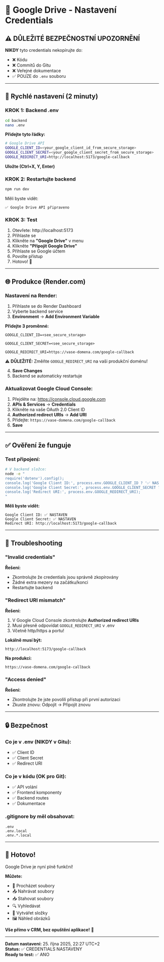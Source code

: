 # 🔐 Google Drive - Nastavení Credentials

## ⚠️ DŮLEŽITÉ BEZPEČNOSTNÍ UPOZORNĚNÍ

**NIKDY** tyto credentials nekopírujte do:
- ❌ Kódu
- ❌ Commitů do Gitu
- ❌ Veřejné dokumentace
- ✅ POUZE do `.env` souboru

---

## 🚀 Rychlé nastavení (2 minuty)

### KROK 1: Backend .env

```bash
cd backend
nano .env
```

**Přidejte tyto řádky:**

```bash
# Google Drive API
GOOGLE_CLIENT_ID=<your_google_client_id_from_secure_storage>
GOOGLE_CLIENT_SECRET=<your_google_client_secret_from_secure_storage>
GOOGLE_REDIRECT_URI=http://localhost:5173/google-callback
```

**Uložte (Ctrl+X, Y, Enter)**

### KROK 2: Restartujte backend

```bash
npm run dev
```

Měli byste vidět:
```
✅ Google Drive API připraveno
```

### KROK 3: Test

1. Otevřete: http://localhost:5173
2. Přihlaste se
3. Klikněte na **"Google Drive"** v menu
4. Klikněte **"Připojit Google Drive"**
5. Přihlaste se Google účtem
6. Povolte přístup
7. Hotovo! 🎉

---

## 🌐 Produkce (Render.com)

### Nastavení na Render:

1. Přihlaste se do Render Dashboard
2. Vyberte backend service
3. **Environment** → **Add Environment Variable**

**Přidejte 3 proměnné:**

```
GOOGLE_CLIENT_ID=<see_secure_storage>
```

```
GOOGLE_CLIENT_SECRET=<see_secure_storage>
```

```
GOOGLE_REDIRECT_URI=https://vase-domena.com/google-callback
```

⚠️ **DŮLEŽITÉ:** Změňte `GOOGLE_REDIRECT_URI` na vaši produkční doménu!

4. **Save Changes**
5. Backend se automaticky restartuje

### Aktualizovat Google Cloud Console:

1. Přejděte na: https://console.cloud.google.com
2. **APIs & Services** → **Credentials**
3. Klikněte na vaše OAuth 2.0 Client ID
4. **Authorized redirect URIs** → **Add URI**
5. Přidejte: `https://vase-domena.com/google-callback`
6. **Save**

---

## ✅ Ověření že funguje

### Test připojení:

```bash
# V backend složce:
node -e "
require('dotenv').config();
console.log('Google Client ID:', process.env.GOOGLE_CLIENT_ID ? '✅ NASTAVEN' : '❌ CHYBÍ');
console.log('Google Client Secret:', process.env.GOOGLE_CLIENT_SECRET ? '✅ NASTAVEN' : '❌ CHYBÍ');
console.log('Redirect URI:', process.env.GOOGLE_REDIRECT_URI);
"
```

**Měli byste vidět:**
```
Google Client ID: ✅ NASTAVEN
Google Client Secret: ✅ NASTAVEN
Redirect URI: http://localhost:5173/google-callback
```

---

## 🐛 Troubleshooting

### "Invalid credentials"
**Řešení:**
- Zkontrolujte že credentials jsou správně zkopírovány
- Žádné extra mezery na začátku/konci
- Restartujte backend

### "Redirect URI mismatch"
**Řešení:**
1. V Google Cloud Console zkontrolujte **Authorized redirect URIs**
2. Musí přesně odpovídat `GOOGLE_REDIRECT_URI` v .env
3. Včetně http/https a portu!

**Lokálně musí být:**
```
http://localhost:5173/google-callback
```

**Na produkci:**
```
https://vase-domena.com/google-callback
```

### "Access denied"
**Řešení:**
- Zkontrolujte že jste povolili přístup při první autorizaci
- Zkuste znovu: Odpojit → Připojit znovu

---

## 🔒 Bezpečnost

### Co je v .env (NIKDY v Gitu):
- ✅ Client ID
- ✅ Client Secret
- ✅ Redirect URI

### Co je v kódu (OK pro Git):
- ✅ API volání
- ✅ Frontend komponenty
- ✅ Backend routes
- ✅ Dokumentace

### .gitignore by měl obsahovat:
```
.env
.env.local
.env.*.local
```

---

## 🎉 Hotovo!

Google Drive je nyní plně funkční!

**Můžete:**
- 📁 Procházet soubory
- 📤 Nahrávat soubory
- 📥 Stahovat soubory
- 🔍 Vyhledávat
- 📂 Vytvářet složky
- 🖼️ Náhled obrázků

**Vše přímo v CRM, bez opuštění aplikace!** 🚀

---

**Datum nastavení:** 25. října 2025, 22:27 UTC+2  
**Status:** ✅ CREDENTIALS NASTAVENY  
**Ready to test:** ✅ ANO
